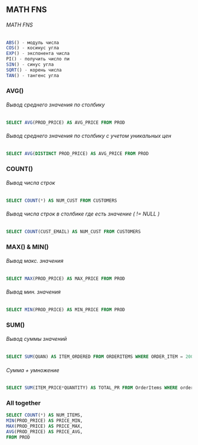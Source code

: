 ## MATH FNS

###### MATH FNS

```sql
ABS() - модуль числа
COS() - косинус угла
EXP() - экспонента числа
PI() - получить число пи
SIN() - синус угла
SQRT() - корень числа
TAN() - тангенс угла
```

### AVG()

###### Вывод среднего значения по столбику

```sql
SELECT AVG(PROD_PRICE) AS AVG_PRICE FROM PROD
```

###### Вывод среднего значения по столбику с учетом уникальных цен

```sql
SELECT AVG(DISTINCT PROD_PRICE) AS AVG_PRICE FROM PROD
```

### COUNT()
###### Вывод числа строк

```sql
SELECT COUNT(*) AS NUM_CUST FROM CUSTOMERS
```

###### Вывод числа строк в столбике где есть значение ( != NULL )

```sql
SELECT COUNT(CUST_EMAIL) AS NUM_CUST FROM CUSTOMERS
```

### MAX() & MIN()
###### Вывод макс. значения

```sql
SELECT MAX(PROD_PRICE) AS MAX_PRICE FROM PROD
```
###### Вывод мин. значения

```sql
SELECT MIN(PROD_PRICE) AS MIN_PRICE FROM PROD
```

### SUM()

###### Вывод суммы значений

```sql
SELECT SUM(QUAN) AS ITEM_ORDERED FROM ORDERITEMS WHERE ORDER_ITEM = 20005
```

###### Сумма + умножение

```sql
SELECT SUM(ITEM_PRICE*QUANTITY) AS TOTAL_PR FROM OrderItems WHERE order_item = 2345
```

### All together

```sql
SELECT COUNT(*) AS NUM_ITEMS,
MIN(PROD_PRICE) AS PRICE_MIN,
MAX(PROD_PRICE) AS PRICE_MAX,
AVG(PROD_PRICE) AS PRICE_AVG,
FROM PROD
```



